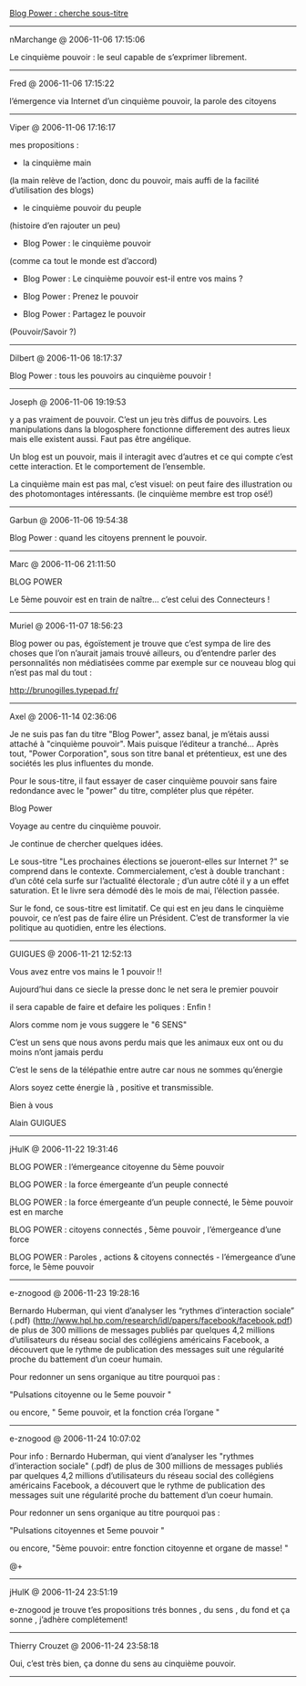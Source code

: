 [Blog Power : cherche sous-titre](../../../2006/11/blog-power-cherche-sous-titre.md)

---
nMarchange @ 2006-11-06 17:15:06

Le cinquième pouvoir : le seul capable de s’exprimer librement.

---

Fred @ 2006-11-06 17:15:22

l’émergence via Internet d’un cinquième pouvoir, la parole des citoyens

---

Viper @ 2006-11-06 17:16:17

mes propositions : 

- la cinquième main

(la main relève de l’action, donc du pouvoir, mais auffi de la facilité d’utilisation des blogs)

- le cinquième pouvoir du peuple

(histoire d’en rajouter un peu)

- Blog Power : le cinquième pouvoir

(comme ca tout le monde est d’accord)

- Blog Power : Le cinquième pouvoir est-il entre vos mains ?

- Blog Power : Prenez le pouvoir

- Blog Power : Partagez le pouvoir

(Pouvoir/Savoir ?)

---

Dilbert @ 2006-11-06 18:17:37

Blog Power : tous les pouvoirs au cinquième pouvoir !

---

Joseph @ 2006-11-06 19:19:53

y a pas vraiment de pouvoir. C’est un jeu très diffus de pouvoirs. Les manipulations dans la blogosphere fonctionne differement des autres lieux mais elle existent aussi. Faut pas être angélique.

Un blog est un pouvoir, mais il interagit avec d’autres et ce qui compte c’est cette interaction. Et le comportement de l’ensemble.

La cinquième main est pas mal, c’est visuel: on peut faire des illustration ou des photomontages intéressants. (le cinquième membre est trop osé!)

---

Garbun @ 2006-11-06 19:54:38

Blog Power : quand les citoyens prennent le pouvoir.

---

Marc @ 2006-11-06 21:11:50

BLOG POWER

Le 5ème pouvoir est en train de naître... c’est celui des Connecteurs !

---

Muriel @ 2006-11-07 18:56:23

Blog power ou pas, égoïstement je trouve que c’est sympa de lire des choses que l’on n’aurait jamais trouvé ailleurs, ou d’entendre parler des personnalités non médiatisées comme par exemple sur ce nouveau blog qui n’est pas mal du tout :

http://brunogilles.typepad.fr/

---

Axel @ 2006-11-14 02:36:06

Je ne suis pas fan du titre "Blog Power", assez banal, je m’étais aussi attaché à "cinquième pouvoir". Mais puisque l’éditeur a tranché... Après tout, "Power Corporation", sous son titre banal et prétentieux, est une des sociétés les plus influentes du monde. 

Pour le sous-titre, il faut essayer de caser cinquième pouvoir sans faire redondance avec le "power" du titre, compléter plus que répéter.

Blog Power

Voyage au centre du cinquième pouvoir.

Je continue de chercher quelques idées.

Le sous-titre "Les prochaines élections se joueront-elles sur Internet ?" se comprend dans le contexte. Commercialement, c’est à double tranchant : d’un côté cela surfe sur l’actualité électorale ; d’un autre côté il y a un effet saturation. Et le livre sera démodé dès le mois de mai, l’élection passée.

Sur le fond, ce sous-titre est limitatif. Ce qui est en jeu dans le cinquième pouvoir, ce n’est pas de faire élire un Président. C’est de transformer la vie politique au quotidien, entre les élections.

---

GUIGUES @ 2006-11-21 12:52:13

Vous avez entre vos mains le 1 pouvoir !!

Aujourd’hui dans ce siecle la presse donc le net sera le premier pouvoir 

il sera capable de faire et defaire les poliques : Enfin !

Alors comme nom je vous suggere le "6 SENS"

C’est un sens que nous avons perdu mais que les animaux eux ont ou du moins n’ont jamais perdu

C’est le sens de la télépathie entre autre car nous ne sommes qu’énergie

Alors soyez cette énergie là , positive et transmissible.

Bien à vous

Alain GUIGUES

---

jHulK @ 2006-11-22 19:31:46

BLOG POWER : l’émergeance citoyenne du 5ème pouvoir

BLOG POWER : la force émergeante d’un peuple connecté

BLOG POWER : la force émergeante d’un peuple connecté, le 5ème pouvoir est en marche

BLOG POWER : citoyens connectés , 5ème pouvoir , l’émergeance d’une force

BLOG POWER : Paroles , actions & citoyens connectés - l’émergeance d’une force, le 5ème pouvoir

---

e-znogood @ 2006-11-23 19:28:16

Bernardo Huberman, qui vient d’analyser les “rythmes d’interaction sociale” (.pdf) (http://www.hpl.hp.com/research/idl/papers/facebook/facebook.pdf) de plus de 300 millions de messages publiés par quelques 4,2 millions d’utilisateurs du réseau social des collégiens américains Facebook, a découvert que le rythme de publication des messages suit une régularité proche du battement d’un coeur humain.

Pour redonner un sens organique au titre pourquoi pas :

"Pulsations citoyenne ou le 5eme pouvoir "

ou encore, " 5eme pouvoir, et la fonction créa l’organe "

---

e-znogood @ 2006-11-24 10:07:02

Pour info : Bernardo Huberman, qui vient d’analyser les "rythmes d’interaction sociale" (.pdf) de plus de 300 millions de messages publiés par quelques 4,2 millions d’utilisateurs du réseau social des collégiens américains Facebook, a découvert que le rythme de publication des messages suit une régularité proche du battement d’un coeur humain.

Pour redonner un sens organique au titre pourquoi pas :

"Pulsations citoyennes et 5eme pouvoir "

ou encore, "5ème pouvoir: entre fonction citoyenne et organe de masse! " 

@+

---

jHulK @ 2006-11-24 23:51:19

e-znogood je trouve t’es propositions trés bonnes , du sens , du fond et ça sonne , j’adhère complétement!

---

Thierry Crouzet @ 2006-11-24 23:58:18

Oui, c’est très bien, ça donne du sens au cinquième pouvoir.

---

